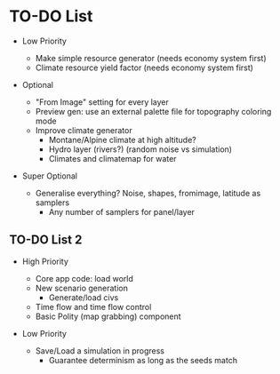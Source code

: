 # TO-DO List

- Low Priority
  - Make simple resource generator (needs economy system first)
  - Climate resource yield factor (needs economy system first)

- Optional
  - "From Image" setting for every layer
  - Preview gen: use an external palette file for topography coloring mode
  - Improve climate generator
    - Montane/Alpine climate at high altitude?
    - Hydro layer (rivers?) (random noise vs simulation)
    - Climates and climatemap for water

- Super Optional
  - Generalise everything? Noise, shapes, fromimage, latitude as samplers
    - Any number of samplers for panel/layer

## TO-DO List 2

- High Priority
  - Core app code: load world
  - New scenario generation
    - Generate/load civs
  - Time flow and time flow control
  - Basic Polity (map grabbing) component

- Low Priority
  - Save/Load a simulation in progress
    - Guarantee determinism as long as the seeds match
